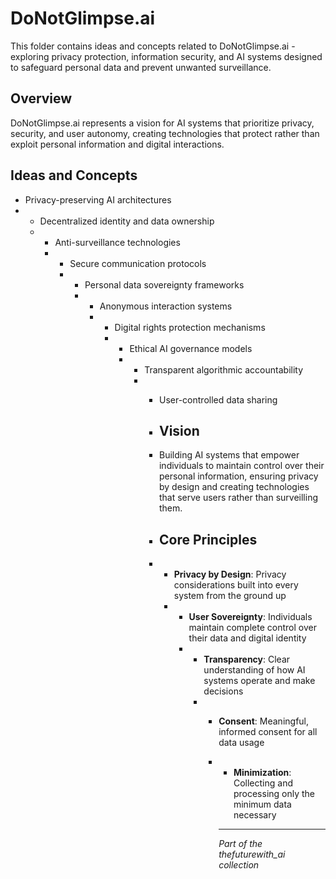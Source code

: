 # DoNotGlimpse.ai

This folder contains ideas and concepts related to DoNotGlimpse.ai - exploring privacy protection, information security, and AI systems designed to safeguard personal data and prevent unwanted surveillance.

## Overview

DoNotGlimpse.ai represents a vision for AI systems that prioritize privacy, security, and user autonomy, creating technologies that protect rather than exploit personal information and digital interactions.

## Ideas and Concepts

- Privacy-preserving AI architectures
- - Decentralized identity and data ownership
  - - Anti-surveillance technologies
    - - Secure communication protocols
      - - Personal data sovereignty frameworks
        - - Anonymous interaction systems
          - - Digital rights protection mechanisms
            - - Ethical AI governance models
              - - Transparent algorithmic accountability
                - - User-controlled data sharing
                 
                  - ## Vision
                 
                  - Building AI systems that empower individuals to maintain control over their personal information, ensuring privacy by design and creating technologies that serve users rather than surveilling them.
                 
                  - ## Core Principles
                 
                  - - **Privacy by Design**: Privacy considerations built into every system from the ground up
                    - - **User Sovereignty**: Individuals maintain complete control over their data and digital identity
                      - - **Transparency**: Clear understanding of how AI systems operate and make decisions
                        - - **Consent**: Meaningful, informed consent for all data usage
                          - - **Minimization**: Collecting and processing only the minimum data necessary
                           
                            - ---

                            *Part of the thefuturewith_ai collection*
